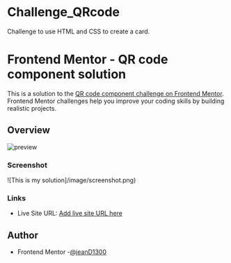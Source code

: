 # Challenge_QRcode
Challenge to use  HTML and CSS to create a card.

# Frontend Mentor - QR code component solution

This is a solution to the [QR code component challenge on Frontend Mentor](https://www.frontendmentor.io/challenges/qr-code-component-iux_sIO_H). Frontend Mentor challenges help you improve your coding skills by building realistic projects. 


## Overview
<img src="/image/desktop-preview.jpg" alt="preview"/>

### Screenshot

![This is my solution]/image/screenshot.png)

### Links

- Live Site URL: [Add live site URL here](https://your-live-site-url.com)


## Author

- Frontend Mentor -[@jeanD1300](https://www.frontendmentor.io/profile/jeanD1300)


